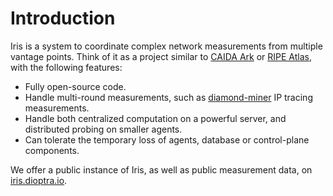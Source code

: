 # Introduction

Iris is a system to coordinate complex network measurements from multiple vantage points.
Think of it as a project similar to [CAIDA Ark](https://www.caida.org/projects/ark/) or [RIPE Atlas](https://atlas.ripe.net), with the following features:

- Fully open-source code.
- Handle multi-round measurements, such as [diamond-miner](https://github.com/dioptra-io/diamond-miner) IP tracing measurements.
- Handle both centralized computation on a powerful server, and distributed probing on smaller agents.
- Can tolerate the temporary loss of agents, database or control-plane components.

We offer a public instance of Iris, as well as public measurement data, on [iris.dioptra.io](https://iris.dioptra.io).
